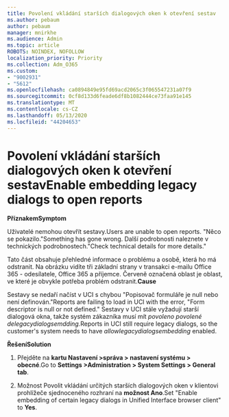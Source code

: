 ```yaml
---
title: Povolení vkládání starších dialogových oken k otevření sestav
ms.author: pebaum
author: pebaum
manager: mnirkhe
ms.audience: Admin
ms.topic: article
ROBOTS: NOINDEX, NOFOLLOW
localization_priority: Priority
ms.collection: Adm_O365
ms.custom:
- "9002931"
- "5612"
ms.openlocfilehash: ca0894849e95fd69acd2065c3f065547231a07f9
ms.sourcegitcommit: 0cf8d133d6feade6df8b1082444ce73faa91e145
ms.translationtype: MT
ms.contentlocale: cs-CZ
ms.lasthandoff: 05/13/2020
ms.locfileid: "44204653"
---
```

# <a name="enable-embedding-legacy-dialogs-to-open-reports"></a><span data-ttu-id="ff3ad-102">Povolení vkládání starších dialogových oken k otevření sestav</span><span class="sxs-lookup"><span data-stu-id="ff3ad-102">Enable embedding legacy dialogs to open reports</span></span>

<span data-ttu-id="ff3ad-103">**Příznakem**</span><span class="sxs-lookup"><span data-stu-id="ff3ad-103">**Symptom**</span></span>

<span data-ttu-id="ff3ad-104">Uživatelé nemohou otevřít sestavy.</span><span class="sxs-lookup"><span data-stu-id="ff3ad-104">Users are unable to open reports.</span></span> <span data-ttu-id="ff3ad-105">"Něco se pokazilo.</span><span class="sxs-lookup"><span data-stu-id="ff3ad-105">"Something has gone wrong.</span></span> <span data-ttu-id="ff3ad-106">Další podrobnosti naleznete v technických podrobnostech."</span><span class="sxs-lookup"><span data-stu-id="ff3ad-106">Check technical details for more details."</span></span>

<span data-ttu-id="ff3ad-107">Tato část obsahuje přehledné informace o problému a osobě, která ho má odstranit. Na obrázku vidíte tři základní strany v transakci e-mailu Office 365 - odesílatele, Office 365 a příjemce. Červeně označená oblast je oblast, ve které je obvykle potřeba problém odstranit.</span><span class="sxs-lookup"><span data-stu-id="ff3ad-107">**Cause**</span></span>

<span data-ttu-id="ff3ad-108">Sestavy se nedaří načíst v UCI s chybou "Popisovač formuláře je null nebo není definován."</span><span class="sxs-lookup"><span data-stu-id="ff3ad-108">Reports are failing to load in UCI with the error, "Form descriptor is null or not defined."</span></span> <span data-ttu-id="ff3ad-109">Sestavy v UCI stále vyžadují starší dialogová okna, takže systém zákazníka musí mít *povoleno povolené delegacydialogsemdding.*</span><span class="sxs-lookup"><span data-stu-id="ff3ad-109">Reports in UCI still require legacy dialogs, so the customer's system needs to have *allowlegacydialogsembedding* enabled.</span></span>

<span data-ttu-id="ff3ad-110">**Řešení**</span><span class="sxs-lookup"><span data-stu-id="ff3ad-110">**Solution**</span></span>

1. <span data-ttu-id="ff3ad-111">Přejděte na **kartu Nastavení >správa > nastavení systému > obecné**.</span><span class="sxs-lookup"><span data-stu-id="ff3ad-111">Go to **Settings >Administration > System Settings > General tab**.</span></span>

2. <span data-ttu-id="ff3ad-112">Možnost Povolit vkládání určitých starších dialogových oken v klientovi prohlížeče sjednoceného rozhraní na **možnost Ano**.</span><span class="sxs-lookup"><span data-stu-id="ff3ad-112">Set "Enable embedding of certain legacy dialogs in Unified Interface browser client" to **Yes**.</span></span>
